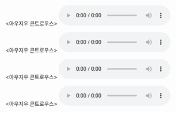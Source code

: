 
<아우지우 콘트로우스>
<audio controls>
<source src="https://bafybeickvkucchj7dp2jqwzn2cwirkqb6qbt5w5zojgvk2rgr7ubpqs5vm.ipfs.dweb.link/?filename=Michio+Kaku+-+Quantum+Supremacy.m4b" type="audio/mpeg">
<source src="https://bafybeickvkucchj7dp2jqwzn2cwirkqb6qbt5w5zojgvk2rgr7ubpqs5vm.ipfs.dweb.link/?filename=Michio+Kaku+-+Quantum+Supremacy.m4b" type="audio/mpeg">
</아우지우>
</audio>

<아우지우 콘트로우스>
<audio controls>
<source src="https://bafybeiaf62kmso62y5klqnplgdhnpwjj4ehgs5hdlblnoqtizjomp7vcwu.ipfs.dweb.link/?filename=Gary+Smith+-+Distrust.m4b" type="audio/mpeg">
<source src="https://bafybeiaf62kmso62y5klqnplgdhnpwjj4ehgs5hdlblnoqtizjomp7vcwu.ipfs.dweb.link/?filename=Gary+Smith+-+Distrust.m4b" type="audio/mpeg">
</아우지우>
</audio>

<아우지우 콘트로우스>
<audio controls>
<source src="https://bafybeicmxtcirrxxpyfvsoaqibyhozkoggc3hwsltcfddbifhfmyg72qhy.ipfs.dweb.link/?filename=Inferior+-+How+Science+Got+Women+Wrong-and+the+New+Research+That%27s+Rewriting+the+Story.m4b" type="audio/mpeg">
<source src="https://bafybeicmxtcirrxxpyfvsoaqibyhozkoggc3hwsltcfddbifhfmyg72qhy.ipfs.dweb.link/?filename=Inferior+-+How+Science+Got+Women+Wrong-and+the+New+Research+That%27s+Rewriting+the+Story.m4b" type="audio/mpeg">
</아우지우>
</audio>

<아우지우 콘트로우스>
<audio controls>
<source src="https://bafybeibc7xy3d557sos7yqup4ow4o645njsnkuaatit5nko2ozzgrnht5y.ipfs.dweb.link/?filename=Generations+The+Real+Differences+A.m4b" type="audio/mpeg">
<source src="https://bafybeibc7xy3d557sos7yqup4ow4o645njsnkuaatit5nko2ozzgrnht5y.ipfs.dweb.link/?filename=Generations+The+Real+Differences+A.m4b" type="audio/mpeg">
</아우지우>
</audio>
